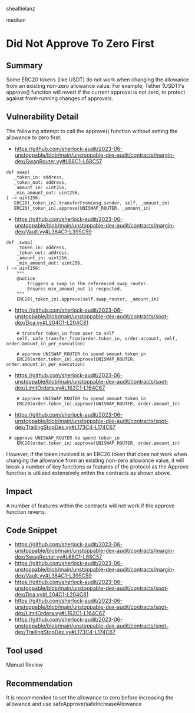 shealtielanz

medium

# Did Not Approve To Zero First

## Summary
Some ERC20 tokens (like USDT) do not work when changing the allowance from an existing non-zero allowance value. For example, Tether (USDT)'s approve() function will revert if the current approval is not zero, to protect against front-running changes of approvals.

## Vulnerability Detail
The following attempt to call the approve() function without setting the allowance to zero first.
- https://github.com/sherlock-audit/2023-06-unstoppable/blob/main/unstoppable-dex-audit/contracts/margin-dex/SwapRouter.vy#L68C1-L68C57
 ```vyper
def swap(
    _token_in: address,
    _token_out: address,
    _amount_in: uint256,
    _min_amount_out: uint256,
) -> uint256:
    ERC20(_token_in).transferFrom(msg.sender, self, _amount_in)
    ERC20(_token_in).approve(UNISWAP_ROUTER, _amount_in)
```
- https://github.com/sherlock-audit/2023-06-unstoppable/blob/main/unstoppable-dex-audit/contracts/margin-dex/Vault.vy#L384C1-L395C59
```vyper
def _swap(
    _token_in: address,
    _token_out: address,
    _amount_in: uint256,
    _min_amount_out: uint256,
) -> uint256:
    """
    @notice
        Triggers a swap in the referenced swap_router.
        Ensures min_amount_out is respected.
    """
    ERC20(_token_in).approve(self.swap_router, _amount_in)
```

- https://github.com/sherlock-audit/2023-06-unstoppable/blob/main/unstoppable-dex-audit/contracts/spot-dex/Dca.vy#L204C1-L204C81
```vyper
    # transfer token_in from user to self
    self._safe_transfer_from(order.token_in, order.account, self, order.amount_in_per_execution)

    # approve UNISWAP_ROUTER to spend amount token_in
    ERC20(order.token_in).approve(UNISWAP_ROUTER, order.amount_in_per_execution)
```
- https://github.com/sherlock-audit/2023-06-unstoppable/blob/main/unstoppable-dex-audit/contracts/spot-dex/LimitOrders.vy#L162C1-L164C67
```vyper
    # approve UNISWAP_ROUTER to spend amount token_in
    ERC20(order.token_in).approve(UNISWAP_ROUTER, order.amount_in)
```
- https://github.com/sherlock-audit/2023-06-unstoppable/blob/main/unstoppable-dex-audit/contracts/spot-dex/TrailingStopDex.vy#L173C4-L174C67
```vyper
 # approve UNISWAP_ROUTER to spend token_in
    ERC20(order.token_in).approve(UNISWAP_ROUTER, order.amount_in)
```
However, if the token involved is an ERC20 token that does not work when changing the allowance from an existing non-zero allowance value, it will break a number of key functions or features of the protocol as the Approve function is utilized extensively within the contracts as shown above.
## Impact
A number of features within the contracts will not work if the approve function reverts.
## Code Snippet
- https://github.com/sherlock-audit/2023-06-unstoppable/blob/main/unstoppable-dex-audit/contracts/margin-dex/SwapRouter.vy#L68C1-L68C57
- https://github.com/sherlock-audit/2023-06-unstoppable/blob/main/unstoppable-dex-audit/contracts/margin-dex/Vault.vy#L384C1-L395C59
- https://github.com/sherlock-audit/2023-06-unstoppable/blob/main/unstoppable-dex-audit/contracts/spot-dex/Dca.vy#L204C1-L204C81
- https://github.com/sherlock-audit/2023-06-unstoppable/blob/main/unstoppable-dex-audit/contracts/spot-dex/LimitOrders.vy#L162C1-L164C67
- https://github.com/sherlock-audit/2023-06-unstoppable/blob/main/unstoppable-dex-audit/contracts/spot-dex/TrailingStopDex.vy#L173C4-L174C67

## Tool used

Manual Review

## Recommendation
It is recommended to set the allowance to zero before increasing the allowance and use safeApprove/safeIncreaseAllowance